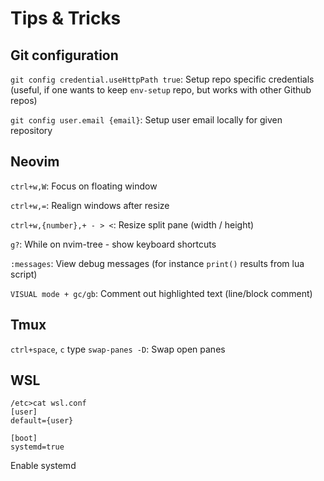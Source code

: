 # Tips & Tricks

## Git configuration

`git config credential.useHttpPath true`:
Setup repo specific credentials (useful, if one wants to keep `env-setup` repo, but works with other Github repos)

`git config user.email {email}`:
Setup user email locally for given repository

## Neovim

`ctrl+w,W`:
Focus on floating window

`ctrl+w,=`:
Realign windows after resize

`ctrl+w,{number},+ - > <`:
Resize split pane (width / height)

`g?`:
While on nvim-tree - show keyboard shortcuts

`:messages`:
View debug messages (for instance `print()` results from lua script)

`VISUAL mode + gc/gb`:
Comment out highlighted text (line/block comment)

## Tmux

`ctrl+space`, `c` type `swap-panes -D`:
Swap open panes

## WSL

```
/etc>cat wsl.conf
[user]
default={user}

[boot]
systemd=true
```
Enable systemd
